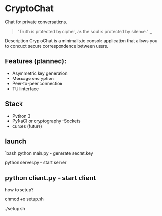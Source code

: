# CryptoChat

Chat for private conversations.

> "Truth is protected by cipher, as the soul is protected by silence." _

Description CryptoChat is a minimalistic console application that allows you to conduct secure correspondence between users.

## Features (planned):
- Asymmetric key generation 
- Message encryption 
- Peer-to-peer connection 
- TUI interface 
## Stack 
- Python 3 
- PyNaCl or cryptography 
-Sockets 
- curses (future)

## launch
`bash
python main.py - generate secret.key

python server.py - start server

python client.py - start client
------------------------------------------
how to setup?

chmod +x setup.sh

./setup.sh
